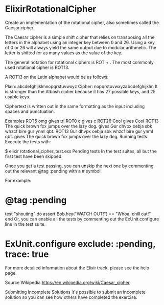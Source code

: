 # ElixirRotationalCipher

Create an implementation of the rotational cipher, also sometimes called the Caesar cipher.

The Caesar cipher is a simple shift cipher that relies on transposing all the letters in the alphabet using an integer key between 0 and 26. Using a key of 0 or 26 will always yield the same output due to modular arithmetic. The letter is shifted for as many values as the value of the key.

The general notation for rotational ciphers is ROT + <key>. The most commonly used rotational cipher is ROT13.

A ROT13 on the Latin alphabet would be as follows:

Plain:  abcdefghijklmnopqrstuvwxyz
Cipher: nopqrstuvwxyzabcdefghijklm
It is stronger than the Atbash cipher because it has 27 possible keys, and 25 usable keys.

Ciphertext is written out in the same formatting as the input including spaces and punctuation.

Examples
ROT5 omg gives trl
ROT0 c gives c
ROT26 Cool gives Cool
ROT13 The quick brown fox jumps over the lazy dog. gives Gur dhvpx oebja sbk whzcf bire gur ynml qbt.
ROT13 Gur dhvpx oebja sbk whzcf bire gur ynml qbt. gives The quick brown fox jumps over the lazy dog.
Running tests
Execute the tests with:

$ elixir rotational_cipher_test.exs
Pending tests
In the test suites, all but the first test have been skipped.

Once you get a test passing, you can unskip the next one by commenting out the relevant @tag :pending with a # symbol.

For example:

# @tag :pending
test "shouting" do
  assert Bob.hey("WATCH OUT!") == "Whoa, chill out!"
end
Or, you can enable all the tests by commenting out the ExUnit.configure line in the test suite.

# ExUnit.configure exclude: :pending, trace: true
For more detailed information about the Elixir track, please see the help page.

Source
Wikipedia https://en.wikipedia.org/wiki/Caesar_cipher

Submitting Incomplete Solutions
It's possible to submit an incomplete solution so you can see how others have completed the exercise.